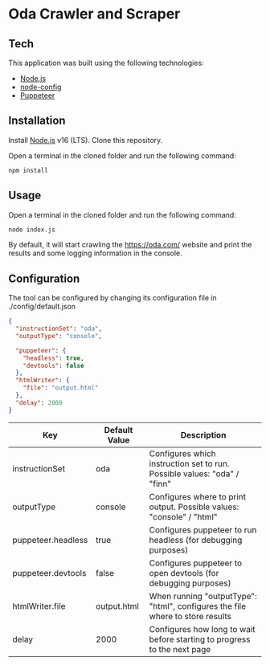 # Oda Crawler and Scraper

## Tech

This application was built using the following technologies:

- [Node.js]
- [node-config]
- [Puppeteer]

## Installation

Install [Node.js] v16 (LTS).
Clone this repository.

Open a terminal in the cloned folder and run the following command:

```sh
npm install
```

## Usage

Open a terminal in the cloned folder and run the following command:

```sh
node index.js
```

By default, it will start crawling the https://oda.com/ website and print the results and some logging information in the console.

## Configuration

The tool can be configured by changing its configuration file in ./config/default.json

```json
{
  "instructionSet": "oda",
  "outputType": "console",

  "puppeteer": {
    "headless": true,
    "devtools": false
  },
  "htmlWriter": {
    "file": "output.html"
  },
  "delay": 2000
}
```

| Key                | Default Value | Description                                                                   |
| ------------------ | ------------- | ----------------------------------------------------------------------------- |
| instructionSet     | oda           | Configures which instruction set to run. Possible values: "oda" / "finn"      |
| outputType         | console       | Configures where to print output. Possible values: "console" / "html"         |
| puppeteer.headless | true          | Configures puppeteer to run headless (for debugging purposes)                 |
| puppeteer.devtools | false         | Configures puppeteer to open devtools (for debugging purposes)                |
| htmlWriter.file    | output.html   | When running "outputType": "html", configures the file where to store results |
| delay              | 2000          | Configures how long to wait before starting to progress to the next page      |

[//]: # "These are reference links used in the body of this note and get stripped out when the markdown processor does its job. There is no need to format nicely because it shouldn't be seen. Thanks SO - http://stackoverflow.com/questions/4823468/store-comments-in-markdown-syntax"
[node-config]: https://github.com/lorenwest/node-config
[puppeteer]: https://github.com/puppeteer/puppeteer
[node.js]: http://nodejs.org
